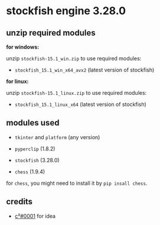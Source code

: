 # stockfish engine 3.28.0

## unzip required modules

**for windows:**

unzip `stockfish-15.1_win.zip` to use required modules:

- `stockfish_15.1_win_x64_avx2` (latest version of stockfish)

**for linux:**

unzip `stockfish-15.1_linux.zip` to use required modules:

- `stockfish_15.1_linux_x64` (latest version of stockfish)

## modules used

- `tkinter` and `platform` (any version)

- `pyperclip` (1.8.2)

- `stockfish` (3.28.0)

- `chess` (1.9.4)

for `chess`, you might need to install it by `pip insall chess`.

## credits

- [c²#0001](https://github.com/hairyballtheorem) for idea
